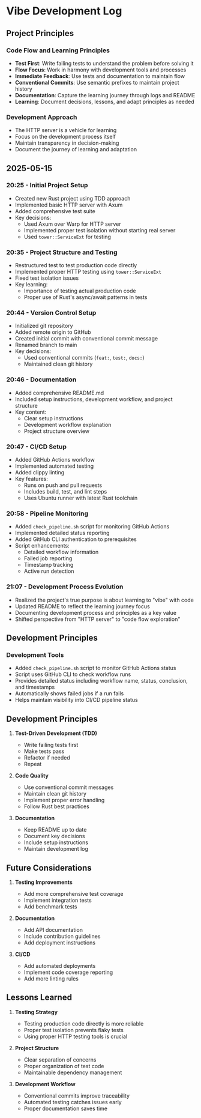 # Vibe Development Log

## Project Principles

### Code Flow and Learning Principles
- **Test First**: Write failing tests to understand the problem before solving it
- **Flow Focus**: Work in harmony with development tools and processes
- **Immediate Feedback**: Use tests and documentation to maintain flow
- **Conventional Commits**: Use semantic prefixes to maintain project history
- **Documentation**: Capture the learning journey through logs and README
- **Learning**: Document decisions, lessons, and adapt principles as needed

### Development Approach
- The HTTP server is a vehicle for learning
- Focus on the development process itself
- Maintain transparency in decision-making
- Document the journey of learning and adaptation

## 2025-05-15

### 20:25 - Initial Project Setup
- Created new Rust project using TDD approach
- Implemented basic HTTP server with Axum
- Added comprehensive test suite
- Key decisions:
  - Used Axum over Warp for HTTP server
  - Implemented proper test isolation without starting real server
  - Used `tower::ServiceExt` for testing

### 20:35 - Project Structure and Testing
- Restructured test to test production code directly
- Implemented proper HTTP testing using `tower::ServiceExt`
- Fixed test isolation issues
- Key learning:
  - Importance of testing actual production code
  - Proper use of Rust's async/await patterns in tests

### 20:44 - Version Control Setup
- Initialized git repository
- Added remote origin to GitHub
- Created initial commit with conventional commit message
- Renamed branch to main
- Key decisions:
  - Used conventional commits (`feat:`, `test:`, `docs:`)
  - Maintained clean git history

### 20:46 - Documentation
- Added comprehensive README.md
- Included setup instructions, development workflow, and project structure
- Key content:
  - Clear setup instructions
  - Development workflow explanation
  - Project structure overview

### 20:47 - CI/CD Setup
- Added GitHub Actions workflow
- Implemented automated testing
- Added clippy linting
- Key features:
  - Runs on push and pull requests
  - Includes build, test, and lint steps
  - Uses Ubuntu runner with latest Rust toolchain

### 20:58 - Pipeline Monitoring
- Added `check_pipeline.sh` script for monitoring GitHub Actions
- Implemented detailed status reporting
- Added GitHub CLI authentication to prerequisites
- Script enhancements:
  - Detailed workflow information
  - Failed job reporting
  - Timestamp tracking
  - Active run detection

### 21:07 - Development Process Evolution
- Realized the project's true purpose is about learning to "vibe" with code
- Updated README to reflect the learning journey focus
- Documenting development process and principles as a key value
- Shifted perspective from "HTTP server" to "code flow exploration"

## Development Principles

### Development Tools
- Added `check_pipeline.sh` script to monitor GitHub Actions status
- Script uses GitHub CLI to check workflow runs
- Provides detailed status including workflow name, status, conclusion, and timestamps
- Automatically shows failed jobs if a run fails
- Helps maintain visibility into CI/CD pipeline status

## Development Principles

1. **Test-Driven Development (TDD)**
   - Write failing tests first
   - Make tests pass
   - Refactor if needed
   - Repeat

2. **Code Quality**
   - Use conventional commit messages
   - Maintain clean git history
   - Implement proper error handling
   - Follow Rust best practices

3. **Documentation**
   - Keep README up to date
   - Document key decisions
   - Include setup instructions
   - Maintain development log

## Future Considerations

1. **Testing Improvements**
   - Add more comprehensive test coverage
   - Implement integration tests
   - Add benchmark tests

2. **Documentation**
   - Add API documentation
   - Include contribution guidelines
   - Add deployment instructions

3. **CI/CD**
   - Add automated deployments
   - Implement code coverage reporting
   - Add more linting rules

## Lessons Learned

1. **Testing Strategy**
   - Testing production code directly is more reliable
   - Proper test isolation prevents flaky tests
   - Using proper HTTP testing tools is crucial

2. **Project Structure**
   - Clear separation of concerns
   - Proper organization of test code
   - Maintainable dependency management

3. **Development Workflow**
   - Conventional commits improve traceability
   - Automated testing catches issues early
   - Proper documentation saves time

